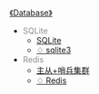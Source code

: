 [《Database》](docs/Database/index.md)

- <font color="#8f8f8f">SQLite</font>
  - [SQLite](docs/Database/SQLite/SQLite.md)
  - [♢ sqlite3](docs/Database/SQLite/^sqlite3.md)
- <font color="#8f8f8f">Redis</font>
  - [主从+哨兵集群](docs/Database/Redis/主从+哨兵集群.md)
  - [♢ Redis](docs/Database/Redis/^Redis.md)
